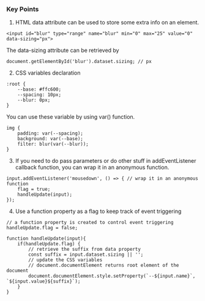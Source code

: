 ### Key Points

1. HTML data attribute can be used to store some extra info on an element.
```
<input id="blur" type="range" name="blur" min="0" max="25" value="0" data-sizing="px">
```
The data-sizing attribute can be retrieved by
```
document.getElementById('blur').dataset.sizing; // px
```
2. CSS variables declaration
```
:root {
    --base: #ffc600;
    --spacing: 10px;
    --blur: 0px;
}
```
You can use these variable by using var() function.
```
img {
    padding: var(--spacing);
    background: var(--base);
    filter: blur(var(--blur));
}
```
3. If you need to do pass parameters or do other stuff in addEventListener callback function, you can wrap it in an anonymous function.
```
input.addEventListener('mousedown', () => { // wrap it in an anonymous function
    flag = true;
    handleUpdate(input);
});
```
4. Use a function property as a flag to keep track of event triggering
```
// a function property is created to control event triggering
handleUpdate.flag = false;

function handleUpdate(input){
    if(handleUpdate.flag) {
        // retrieve the suffix from data property
        const suffix = input.dataset.sizing || '';
        // update the CSS variables
        // document.documentElement returns root element of the document
        document.documentElement.style.setProperty(`--${input.name}`, `${input.value}${suffix}`);
    }
}
```
